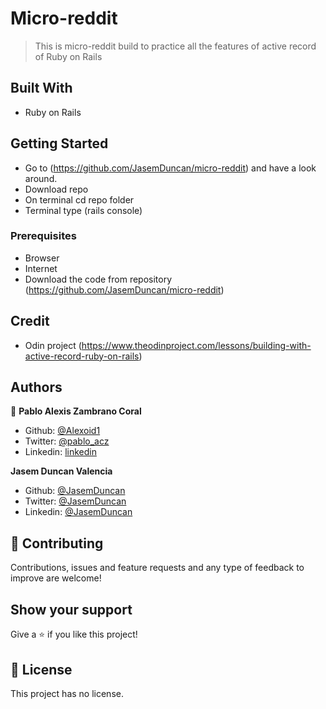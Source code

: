 # Micro-reddit

> This is micro-reddit build to practice all the features of active record of Ruby on Rails



## Built With

- Ruby on Rails

## Getting Started


- Go to (https://github.com/JasemDuncan/micro-reddit) and have a look around.
- Download repo
- On terminal cd repo folder
- Terminal type (rails console)

### Prerequisites

- Browser
- Internet
- Download the code from repository (https://github.com/JasemDuncan/micro-reddit)

## Credit

- Odin project (https://www.theodinproject.com/lessons/building-with-active-record-ruby-on-rails)

## Authors


👤 **Pablo Alexis Zambrano Coral**

- Github: [@Alexoid1](https://github.com/Alexoid1)
- Twitter: [@pablo_acz](https://twitter.com/pablo_acz)
- Linkedin: [linkedin](https://www.linkedin.com/in/pablo-alexis-zambrano-coral-7a614a189/)

**Jasem Duncan Valencia**

- Github: [@JasemDuncan](https://github.com/JasemDuncan)
- Twitter: [@JasemDuncan](https://twitter.com/JasemValencia)
- Linkedin: [@JasemDuncan](https://www.linkedin.com/in/jasem-duncan-valencia/)


## 🤝 Contributing

Contributions, issues and feature requests and any type of feedback to improve are welcome!

## Show your support

Give a ⭐️ if you like this project!


## 📝 License

This project has no license.
